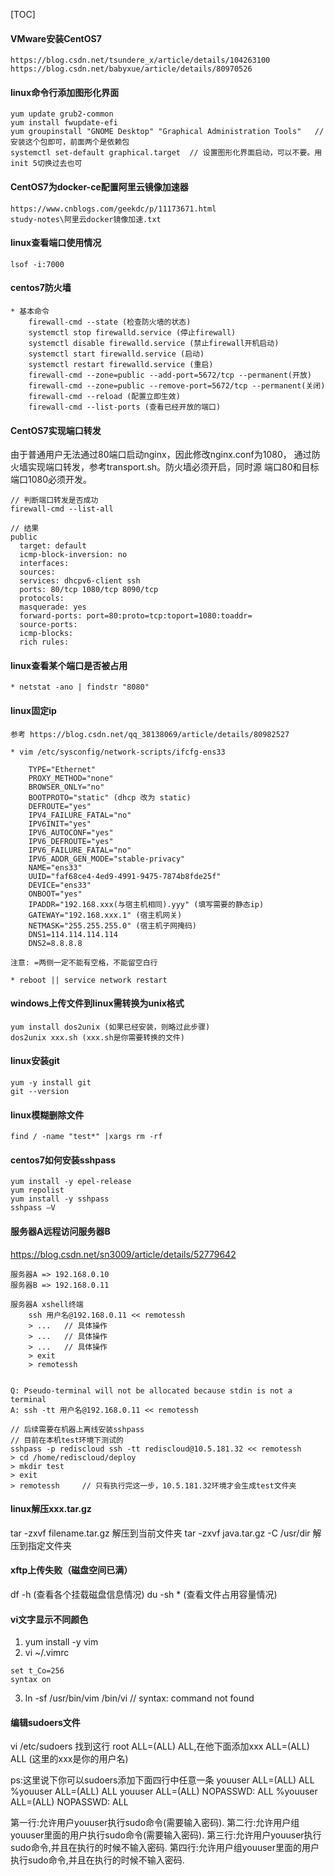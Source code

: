 [TOC]

#### VMware安装CentOS7
```
https://blog.csdn.net/tsundere_x/article/details/104263100
https://blog.csdn.net/babyxue/article/details/80970526
```


#### linux命令行添加图形化界面
```
yum update grub2-common               
yum install fwupdate-efi
yum groupinstall "GNOME Desktop" "Graphical Administration Tools"   // 安装这个包即可，前面两个是依赖包
systemctl set-default graphical.target  // 设置图形化界面启动，可以不要。用init 5切换过去也可
```


#### CentOS7为docker-ce配置阿里云镜像加速器
```
https://www.cnblogs.com/geekdc/p/11173671.html
study-notes\阿里云docker镜像加速.txt
```

#### linux查看端口使用情况
```
lsof -i:7000
```

#### centos7防火墙
```
* 基本命令
	firewall-cmd --state (检查防火墙的状态)
	systemctl stop firewalld.service (停止firewall)
	systemctl disable firewalld.service (禁止firewall开机启动)
	systemctl start firewalld.service (启动)
	systemctl restart firewalld.service (重启)
	firewall-cmd --zone=public --add-port=5672/tcp --permanent(开放)
	firewall-cmd --zone=public --remove-port=5672/tcp --permanent(关闭)
	firewall-cmd --reload (配置立即生效)
    firewall-cmd --list-ports (查看已经开放的端口)
```

#### CentOS7实现端口转发
由于普通用户无法通过80端口启动nginx，因此修改nginx.conf为1080，
通过防火墙实现端口转发，参考transport.sh。防火墙必须开启，同时源
端口80和目标端口1080必须开发。

```
// 判断端口转发是否成功
firewall-cmd --list-all

// 结果
public
  target: default
  icmp-block-inversion: no
  interfaces: 
  sources: 
  services: dhcpv6-client ssh
  ports: 80/tcp 1080/tcp 8090/tcp
  protocols: 
  masquerade: yes
  forward-ports: port=80:proto=tcp:toport=1080:toaddr=
  source-ports: 
  icmp-blocks: 
  rich rules: 
```


#### linux查看某个端口是否被占用
```
* netstat -ano | findstr "8080"
```


#### linux固定ip
```
参考 https://blog.csdn.net/qq_38138069/article/details/80982527

* vim /etc/sysconfig/network-scripts/ifcfg-ens33

    TYPE="Ethernet"
    PROXY_METHOD="none"
    BROWSER_ONLY="no"
    BOOTPROTO="static" (dhcp 改为 static)
    DEFROUTE="yes"
    IPV4_FAILURE_FATAL="no"
    IPV6INIT="yes"
    IPV6_AUTOCONF="yes"
    IPV6_DEFROUTE="yes"
    IPV6_FAILURE_FATAL="no"
    IPV6_ADDR_GEN_MODE="stable-privacy"
    NAME="ens33"
    UUID="faf68ce4-4ed9-4991-9475-7874b8fde25f"
    DEVICE="ens33"
    ONBOOT="yes"
    IPADDR="192.168.xxx(与宿主机相同).yyy" (填写需要的静态ip)
    GATEWAY="192.168.xxx.1" (宿主机网关)
    NETMASK="255.255.255.0" (宿主机子网掩码)
    DNS1=114.114.114.114
    DNS2=8.8.8.8

注意: =两侧一定不能有空格，不能留空白行

* reboot || service network restart
```

#### windows上传文件到linux需转换为unix格式
```
yum install dos2unix (如果已经安装，则略过此步骤)
dos2unix xxx.sh (xxx.sh是你需要转换的文件)
```

#### linux安装git
```
yum -y install git
git --version
```

#### linux模糊删除文件
```
find / -name "test*" |xargs rm -rf 
```


#### centos7如何安装sshpass
```
yum install -y epel-release
yum repolist
yum install -y sshpass
sshpass –V
```


#### 服务器A远程访问服务器B
<https://blog.csdn.net/sn3009/article/details/52779642>

```
服务器A => 192.168.0.10
服务器B => 192.168.0.11

服务器A xshell终端
    ssh 用户名@192.168.0.11 << remotessh
    > ...   // 具体操作
    > ...   // 具体操作
    > ...   // 具体操作
    > exit
    > remotessh


Q: Pseudo-terminal will not be allocated because stdin is not a terminal
A: ssh -tt 用户名@192.168.0.11 << remotessh
```

```
// 后续需要在机器上离线安装sshpass
// 目前在本机test环境下测试的
sshpass -p rediscloud ssh -tt rediscloud@10.5.181.32 << remotessh
> cd /home/rediscloud/deploy
> mkdir test
> exit
> remotessh     // 只有执行完这一步，10.5.181.32环境才会生成test文件夹
```

#### linux解压xxx.tar.gz
tar -zxvf filename.tar.gz 解压到当前文件夹 
tar -zxvf java.tar.gz  -C /usr/dir 解压到指定文件夹

#### xftp上传失败（磁盘空间已满）
df -h (查看各个挂载磁盘信息情况)
du -sh * (查看文件占用容量情况)


#### vi文字显示不同颜色

1. yum install -y vim
2. vi ~/.vimrc
```
set t_Co=256
syntax on
```
3. ln -sf /usr/bin/vim /bin/vi  // syntax: command not found


#### 编辑sudoers文件
vi /etc/sudoers
找到这行 root ALL=(ALL) ALL,在他下面添加xxx ALL=(ALL) ALL (这里的xxx是你的用户名)

ps:这里说下你可以sudoers添加下面四行中任意一条
youuser            ALL=(ALL)                ALL
%youuser           ALL=(ALL)                ALL
youuser            ALL=(ALL)                NOPASSWD: ALL
%youuser           ALL=(ALL)                NOPASSWD: ALL

第一行:允许用户youuser执行sudo命令(需要输入密码).
第二行:允许用户组youuser里面的用户执行sudo命令(需要输入密码).
第三行:允许用户youuser执行sudo命令,并且在执行的时候不输入密码.
第四行:允许用户组youuser里面的用户执行sudo命令,并且在执行的时候不输入密码.
